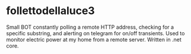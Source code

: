 # follettodellaluce3
Small BOT constantly polling a remote HTTP address, checking for a specific substring, and alerting on telegram for on/off transients. Used to monitor electric power at my home from a remote server. Written in .net core.
